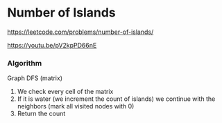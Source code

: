 # Number of Islands

https://leetcode.com/problems/number-of-islands/

https://youtu.be/pV2kpPD66nE

### Algorithm
Graph DFS (matrix)

1) We check every cell of the matrix
2) If it is water (we increment the count of islands) we continue with the neighbors (mark all visited nodes with 0)
3) Return the count